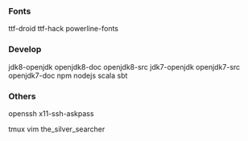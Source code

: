 ### Fonts
ttf-droid ttf-hack powerline-fonts

### Develop
jdk8-openjdk openjdk8-doc openjdk8-src jdk7-openjdk openjdk7-src openjdk7-doc
npm nodejs scala sbt


### Others
openssh x11-ssh-askpass

tmux vim the_silver_searcher
